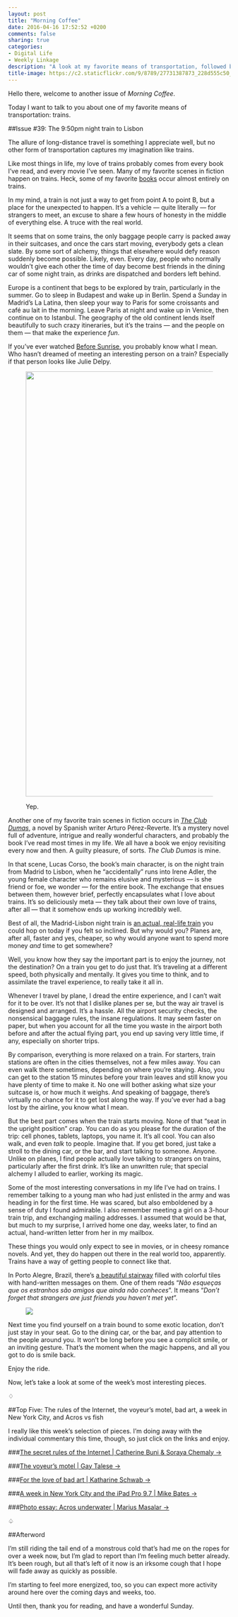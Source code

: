 ```yaml
---
layout: post
title: "Morning Coffee"
date: 2016-04-16 17:52:52 +0200
comments: false
sharing: true
categories:
- Digital Life
- Weekly Linkage
description: "A look at my favorite means of transportation, followed by some of the week’s most interesting pieces of writing."
title-image: https://c2.staticflickr.com/9/8789/27731387873_228d555c50_o.jpg
---
```


Hello there, welcome to another issue of _Morning Coffee_.

Today I want to talk to you about one of my favorite means of transportation: trains.


##Issue \#39: The 9:50pm night train to Lisbon

The allure of long-distance travel is something I appreciate well, but no other form of transportation captures my imagination like trains. 

Like most things in life, my love of trains probably comes from every book I’ve read, and every movie I’ve seen. Many of my favorite scenes in fiction happen on trains. Heck, some of my favorite [books](https://en.wikipedia.org/wiki/Murder_on_the_Orient_Express) occur almost entirely on trains.

In my mind, a train is not just a way to get from point A to point B, but a place for the unexpected to happen. It’s a vehicle — quite literally — for strangers to meet, an excuse to share a few hours of honesty in the middle of everything else. A truce with the real world.

It seems that on some trains, the only baggage people carry is packed away in their suitcases, and once the cars start moving, everybody gets a clean slate. By some sort of alchemy, things that elsewhere would defy reason suddenly become possible. Likely, even. Every day, people who normally wouldn’t give each other the time of day become best friends in the dining car of some night train, as drinks are dispatched and borders left behind.

Europe is a continent that begs to be explored by train, particularly in the summer. Go to sleep in Budapest and wake up in Berlin. Spend a Sunday in Madrid’s La Latina, then sleep your way to Paris for some croissants and café au lait in the morning. Leave Paris at night and wake up in Venice, then continue on to Istanbul. The geography of the old continent lends itself beautifully to such crazy itineraries, but it’s the trains — and the people on them — that make the experience _fun_.

If you’ve ever watched [Before Sunrise](http://www.imdb.com/title/tt0112471/), you probably know what I mean. Who hasn’t dreamed of meeting an interesting person on a train? Especially if that person looks like Julie Delpy.

<figure class="full-width">
<img src="https://farm2.staticflickr.com/1449/25876804813_5c533ab6bc_o.png" width="960"/>
<p class="photo-credit">Yep.</p>
</figure>

Another one of my favorite train scenes in fiction occurs in [_The Club Dumas_](http://amzn.to/268u4eK), a novel by Spanish writer Arturo Pérez-Reverte. It’s a mystery novel full of adventure, intrigue and really wonderful characters, and probably the book I’ve read most times in my life. We all have a book we enjoy revisiting every now and then. A guilty pleasure, of sorts. _The Club Dumas_ is mine.

In that scene, Lucas Corso, the book’s main character, is on the night train from Madrid to Lisbon, when he “accidentally” runs into Irene Adler, the young female character who remains elusive and mysterious — is she friend or foe, we wonder — for the entire book. The exchange that ensues between them, however brief, perfectly encapsulates what I love about trains. It’s so deliciously meta — they talk about their own love of trains, after all — that it somehow ends up working incredibly well.

Best of all, the Madrid-Lisbon night train is [an actual, real-life train](http://www.renfe.com/EN/viajeros/larga_distancia/productos/trenhotel.html) you could hop on today if you felt so inclined. But why would you? Planes are, after all, faster and yes, cheaper, so why would anyone want to spend more money _and_ time to get somewhere?

Well, you know how they say the important part is to enjoy the journey, not the destination? On a train you get to do just that. It’s traveling at a different speed, both physically and mentally. It gives you time to think, and to assimilate the travel experience, to really take it all in.

Whenever I travel by plane, I dread the entire experience, and I can’t wait for it to be over. It’s not that I dislike planes per se, but the way air travel is designed and arranged. It’s a hassle. All the airport security checks, the nonsensical baggage rules, the insane regulations. It may seem faster on paper, but when you account for all the time you waste in the airport both before and after the actual flying part, you end up saving very little time, if any, especially on shorter trips.

By comparison, everything is more relaxed on a train. For starters, train stations are often in the cities themselves, not a few miles away. You can even walk there sometimes, depending on where you’re staying. Also, you can get to the station 15 minutes before your train leaves and still know you have plenty of time to make it. No one will bother asking what size your suitcase is, or how much it weighs. And speaking of baggage, there’s virtually no chance for it to get lost along the way. If you’ve ever had a bag lost by the airline, you know what I mean.

But the best part comes when the train starts moving. None of that “seat in the upright position” crap. You can do as you please for the duration of the trip: cell phones, tablets, laptops, you name it. It’s all cool. You can also walk, and even _talk_ to people. Imagine that. If you get bored, just take a stroll to the dining car, or the bar, and start talking to someone. Anyone. Unlike on planes, I find people actually love talking to strangers on trains, particularly after the first drink. It’s like an unwritten rule; that special alchemy I alluded to earlier, working its magic.

Some of the most interesting conversations in my life I’ve had on trains. I remember talking to a young man who had just enlisted in the army and was heading in for the first time. He was scared, but also emboldened by a sense of duty I found admirable. I also remember meeting a girl on a 3-hour train trip, and exchanging mailing addresses. I assumed that would be that, but much to my surprise, I arrived home one day, weeks later, to find an actual, hand-written letter from her in my mailbox.

These things you would only expect to see in movies, or in cheesy romance novels. And yet, they do happen out there in the real world too, apparently. Trains have a way of getting people to connect like that.

In Porto Alegre, Brazil, there’s [a beautiful stairway](https://www.tripadvisor.com.br/Attraction_Review-g303546-d7817542-Reviews-Escadaria_24_de_Maio-Porto_Alegre_State_of_Rio_Grande_do_Sul.html) filled with colorful tiles with hand-written messages on them. One of them reads “_Não esqueças que os estranhos são amigos que ainda não conheces_”. It means “_Don’t forget that strangers are just friends you haven’t met yet_”.

<figure class="extra-width">
	<img src="https://farm8.staticflickr.com/7622/17090045725_2e5d3b566d_o.jpg"/>
</figure>

Next time you find yourself on a train bound to some exotic location, don’t just stay in your seat. Go to the dining car, or the bar, and pay attention to the people around you. It won’t be long before you see a complicit smile, or an inviting gesture. That’s the moment when the magic happens, and all you got to do is smile back.

Enjoy the ride.

Now, let’s take a look at some of the week’s most interesting pieces.

<p class="card-separator">♢</p>

##Top Five: The rules of the Internet, the voyeur’s motel, bad art, a week in New York City, and Acros vs fish

I really like this week’s selection of pieces. I’m doing away with the individual commentary this time, though, so just click on the links and enjoy.

###[The secret rules of the Internet | Catherine Buni & Soraya Chemaly →](http://www.theverge.com/2016/4/13/11387934/internet-moderator-history-youtube-facebook-reddit-censorship-free-speech)


###[The voyeur’s motel | Gay Talese →](http://www.newyorker.com/magazine/2016/04/11/gay-talese-the-voyeurs-motel)
 

###[For the love of bad art | Katharine Schwab →](http://www.theatlantic.com/entertainment/archive/2016/04/why-do-we-love-bad-art/476502/)


###[A week in New York City and the iPad Pro 9.7 | Mike Bates →](http://www.mbs-p-b.com/mbs-p-b/2016/4/11/a-week-in-new-york-city-the-ipad-pro-97)


###[Photo essay: Acros underwater | Marius Masalar →](https://medium.com/marius-masalar/photo-essay-b4d90fdb00e6#.yzxwbdahe)

<p class="card-separator">♤</p>


##Afterword

I’m still riding the tail end of a monstrous cold that’s had me on the ropes for over a week now, but I’m glad to report than I’m feeling much better already. It’s been rough, but all that’s left of it now is an irksome cough that I hope will fade away as quickly as possible.

I’m starting to feel more energized, too, so you can expect more activity around here over the coming days and weeks, too.

Until then, thank you for reading, and have a wonderful Sunday.